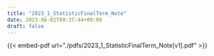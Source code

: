 ```yaml
---
title: "2023_1_StatisticFinalTerm_Note"
date: 2023-06-02T09:37:44+09:00
draft: false
---
```



{{< embed-pdf url="./pdfs/2023_1_StatisticFinalTerm_Note[v1].pdf" >}}